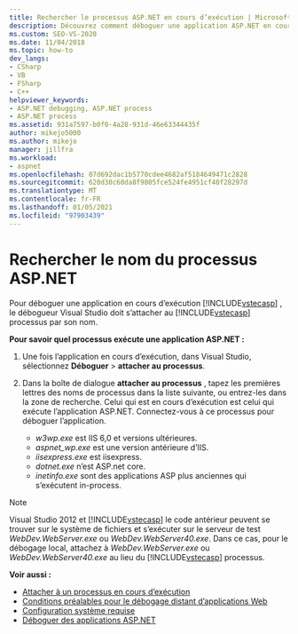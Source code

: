 ```yaml
---
title: Rechercher le processus ASP.NET en cours d’exécution | Microsoft Docs
description: Découvrez comment déboguer une application ASP.NET en cours d’exécution. Vous attachez le débogueur Visual Studio au processus ASP.NET par son nom.
ms.custom: SEO-VS-2020
ms.date: 11/04/2018
ms.topic: how-to
dev_langs:
- CSharp
- VB
- FSharp
- C++
helpviewer_keywords:
- ASP.NET debugging, ASP.NET process
- ASP.NET process
ms.assetid: 931a7597-b0f0-4a28-931d-46e63344435f
author: mikejo5000
ms.author: mikejo
manager: jillfra
ms.workload:
- aspnet
ms.openlocfilehash: 07d692dac1b5770cdee4682af5184649471c2828
ms.sourcegitcommit: 620d30c60da8f9805fce524fe4951cf40f28297d
ms.translationtype: MT
ms.contentlocale: fr-FR
ms.lasthandoff: 01/05/2021
ms.locfileid: "97903439"
---
```

# <a name="find-the-name-of-the-aspnet-process"></a>Rechercher le nom du processus ASP.NET

Pour déboguer une application en cours d’exécution [!INCLUDE[vstecasp](../code-quality/includes/vstecasp_md.md)] , le débogueur Visual Studio doit s’attacher au [!INCLUDE[vstecasp](../code-quality/includes/vstecasp_md.md)] processus par son nom.

**Pour savoir quel processus exécute une application ASP.NET :**

1. Une fois l’application en cours d’exécution, dans Visual Studio, sélectionnez **Déboguer**  >  **attacher au processus**.

1. Dans la boîte de dialogue **attacher au processus** , tapez les premières lettres des noms de processus dans la liste suivante, ou entrez-les dans la zone de recherche. Celui qui est en cours d’exécution est celui qui exécute l’application ASP.NET. Connectez-vous à ce processus pour déboguer l’application.

    - *w3wp.exe* est IIS 6,0 et versions ultérieures.
    - *aspnet_wp.exe* est une version antérieure d’IIS.
    - *iisexpress.exe* est iisexpress.
    - *dotnet.exe* n’est ASP.net core.
    - *inetinfo.exe* sont des applications ASP plus anciennes qui s’exécutent in-process.

>[!NOTE]
>Visual Studio 2012 et [!INCLUDE[vstecasp](../code-quality/includes/vstecasp_md.md)] le code antérieur peuvent se trouver sur le système de fichiers et s’exécuter sur le serveur de test *WebDev.WebServer.exe* ou *WebDev.WebServer40.exe*. Dans ce cas, pour le débogage local, attachez à *WebDev.WebServer.exe* ou *WebDev.WebServer40.exe* au lieu du [!INCLUDE[vstecasp](../code-quality/includes/vstecasp_md.md)] processus.

**Voir aussi :**

- [Attacher à un processus en cours d’exécution](../debugger/attach-to-running-processes-with-the-visual-studio-debugger.md)
- [Conditions préalables pour le débogage distant d’applications Web](remote-debugging-aspnet-on-a-remote-iis-7-5-computer.md)
- [Configuration système requise](../debugger/aspnet-debugging-system-requirements.md)
- [Déboguer des applications ASP.NET](../debugger/how-to-enable-debugging-for-aspnet-applications.md)